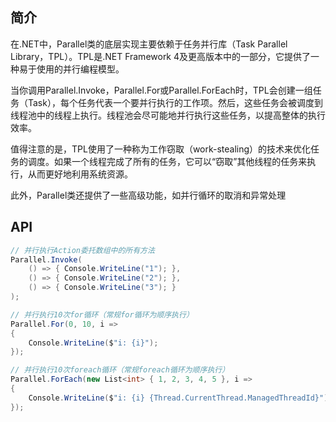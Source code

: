 ## 简介
在.NET中，Parallel类的底层实现主要依赖于任务并行库（Task Parallel Library，TPL）。TPL是.NET Framework 4及更高版本中的一部分，它提供了一种易于使用的并行编程模型。

当你调用Parallel.Invoke，Parallel.For或Parallel.ForEach时，TPL会创建一组任务（Task），每个任务代表一个要并行执行的工作项。然后，这些任务会被调度到线程池中的线程上执行。线程池会尽可能地并行执行这些任务，以提高整体的执行效率。

值得注意的是，TPL使用了一种称为工作窃取（work-stealing）的技术来优化任务的调度。如果一个线程完成了所有的任务，它可以“窃取”其他线程的任务来执行，从而更好地利用系统资源。

此外，Parallel类还提供了一些高级功能，如并行循环的取消和异常处理

## API
```csharp
// 并行执行Action委托数组中的所有方法
Parallel.Invoke(
    () => { Console.WriteLine("1"); },
    () => { Console.WriteLine("2"); },
    () => { Console.WriteLine("3"); }
);

// 并行执行10次for循环（常规for循环为顺序执行）
Parallel.For(0, 10, i =>
{
    Console.WriteLine($"i: {i}");
});

// 并行执行10次foreach循环（常规foreach循环为顺序执行）
Parallel.ForEach(new List<int> { 1, 2, 3, 4, 5 }, i =>
{
    Console.WriteLine($"i: {i} {Thread.CurrentThread.ManagedThreadId}");
});
```